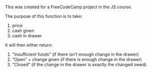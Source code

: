 This was created for a FreeCodeCamp project in the JS course.

The purpose of this function is to take: 
1. price
2. cash given
3. cash in drawer

It will then either return:
1. "Insufficient funds" (if there isn't enough change in the drawer)
2. "Open" + change given (if there is enough change in the drawer)
3. "Closed" (if the change in the drawer is exactly the changed owed)
